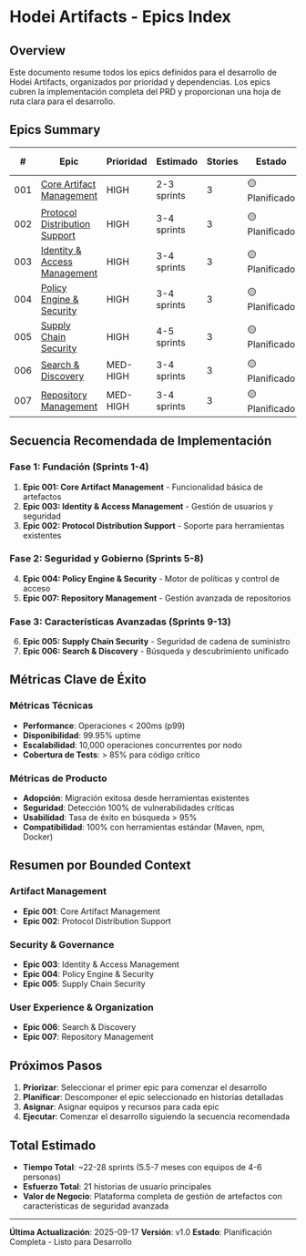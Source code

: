 # Hodei Artifacts - Epics Index

## Overview

Este documento resume todos los epics definidos para el desarrollo de Hodei Artifacts, organizados por prioridad y dependencias. Los epics cubren la implementación completa del PRD y proporcionan una hoja de ruta clara para el desarrollo.

## Epics Summary

| # | Epic | Prioridad | Estimado | Stories | Estado | Dependencias Clave |
|---|------|-----------|----------|---------|--------|-------------------|
| 001 | [Core Artifact Management](./epic-001-core-artifact-management.md) | HIGH | 2-3 sprints | 3 | 🟡 Planificado | Ninguna |
| 002 | [Protocol Distribution Support](./epic-002-protocol-distribution-support.md) | HIGH | 3-4 sprints | 3 | 🟡 Planificado | Epic 001 |
| 003 | [Identity & Access Management](./epic-003-identity-access-management.md) | HIGH | 3-4 sprints | 3 | 🟡 Planificado | Ninguna |
| 004 | [Policy Engine & Security](./epic-004-policy-engine-security.md) | HIGH | 3-4 sprints | 3 | 🟡 Planificado | Epics 001, 003 |
| 005 | [Supply Chain Security](./epic-005-supply-chain-security.md) | HIGH | 4-5 sprints | 3 | 🟡 Planificado | Epics 001, 004 |
| 006 | [Search & Discovery](./epic-006-search-discovery.md) | MED-HIGH | 3-4 sprints | 3 | 🟡 Planificado | Epics 001, 005 |
| 007 | [Repository Management](./epic-007-repository-management.md) | MED-HIGH | 3-4 sprints | 3 | 🟡 Planificado | Epics 001, 003, 004 |

## Secuencia Recomendada de Implementación

### Fase 1: Fundación (Sprints 1-4)
1. **Epic 001: Core Artifact Management** - Funcionalidad básica de artefactos
2. **Epic 003: Identity & Access Management** - Gestión de usuarios y seguridad
3. **Epic 002: Protocol Distribution Support** - Soporte para herramientas existentes

### Fase 2: Seguridad y Gobierno (Sprints 5-8)
4. **Epic 004: Policy Engine & Security** - Motor de políticas y control de acceso
5. **Epic 007: Repository Management** - Gestión avanzada de repositorios

### Fase 3: Características Avanzadas (Sprints 9-13)
6. **Epic 005: Supply Chain Security** - Seguridad de cadena de suministro
7. **Epic 006: Search & Discovery** - Búsqueda y descubrimiento unificado

## Métricas Clave de Éxito

### Métricas Técnicas
- **Performance**: Operaciones < 200ms (p99)
- **Disponibilidad**: 99.95% uptime
- **Escalabilidad**: 10,000 operaciones concurrentes por nodo
- **Cobertura de Tests**: > 85% para código crítico

### Métricas de Producto
- **Adopción**: Migración exitosa desde herramientas existentes
- **Seguridad**: Detección 100% de vulnerabilidades críticas
- **Usabilidad**: Tasa de éxito en búsqueda > 95%
- **Compatibilidad**: 100% con herramientas estándar (Maven, npm, Docker)

## Resumen por Bounded Context

### Artifact Management
- **Epic 001**: Core Artifact Management
- **Epic 002**: Protocol Distribution Support

### Security & Governance
- **Epic 003**: Identity & Access Management
- **Epic 004**: Policy Engine & Security
- **Epic 005**: Supply Chain Security

### User Experience & Organization
- **Epic 006**: Search & Discovery
- **Epic 007**: Repository Management

## Próximos Pasos

1. **Priorizar**: Seleccionar el primer epic para comenzar el desarrollo
2. **Planificar**: Descomponer el epic seleccionado en historias detalladas
3. **Asignar**: Asignar equipos y recursos para cada epic
4. **Ejecutar**: Comenzar el desarrollo siguiendo la secuencia recomendada

## Total Estimado

- **Tiempo Total**: ~22-28 sprints (5.5-7 meses con equipos de 4-6 personas)
- **Esfuerzo Total**: 21 historias de usuario principales
- **Valor de Negocio**: Plataforma completa de gestión de artefactos con características de seguridad avanzada

---

**Última Actualización**: 2025-09-17
**Versión**: v1.0
**Estado**: Planificación Completa - Listo para Desarrollo